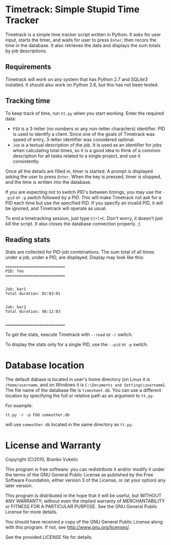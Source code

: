 Timetrack: Simple Stupid Time Tracker
=====================================

Timetrack is a simple time tracker script written in Python. It asks for user
input, starts the timer, and waits for user to press ``Enter``, then recors 
the time in the database. It also retrieves the data and displays the sum
totals by job descriptions.

Requirements
------------

Timetrack will work on any system that has Python 2.7 and SQLite3 installed. It
should also work on Python 2.6, but this has not been tested.

Tracking time
-------------

To keep track of time, run ``tt.py`` when you start working. Enter the required
data:

* ``PID`` is a 3-letter (no numbers or any non-letter characters) identifier.
  PID is used to identify a client. Since one of the goals of Timetrack was
  speed of entry, 3-letter identifier was considered optimal.
* ``Job`` is a textual description of the job. It is used as an identifier for
  jobs when calculating total times, so it is a good idea to think of a common
  description for all tasks related to a single project, and use it
  consistently.

Once all the details are filled in, timer is started. A prompt is displayed 
asking the user to press ``Enter``. When the key is pressed, timer is stopped,
and the time is written into the database.

If you are expecting not to switch PID's between timings, you may use the
``--pid`` or ``-p`` switch followed by a PID. This will make Timetrack not ask
for a PID each time but use the specified PID. If you specify an invalid PID,
it will be ignored, and Timetrack will operate as usual.

To end a timetracking session, just type ``Ctrl+C``. Don't worry, it doesn't
just kill the script. It also closes the database connection properly. ;)

Reading stats
-------------

Stats are collected for PID-job combinations. The sum total of all times under
a job, under a PID, are displayed. Display may look like this:

    ==========================
    PID: foo
    ==========================
    
    
    Job: bar1
    Total duration: 02:03:01
    
    
    Job: bar2
    Total duration: 06:12:03
    
    
    ==========================

To get the stats, execute Timetrack with ``--read`` or ``-r`` switch.

To display the stats only for a single PID, use the ``--pid`` or ``-p`` switch.

Database location
=================

The default dabase is located in user's home directory (on Linux it is
``/home/username``, and on Windows it is ``C:\Documents and Settings\username``). 
The file name of the database file is ``timesheet.db``. You can use a different
location by specifying the full or relative path as an argument to ``tt.py``.

For example:

    tt.py -r -p FOO someother.db

will use ``someother.db`` located in the same directory as ``tt.py``.

License and Warranty
====================
    
Copyright (C)2010, Branko Vukelic

This program is free software: you can redistribute it and/or modify
it under the terms of the GNU General Public License as published by
the Free Software Foundation, either version 3 of the License, or
(at your option) any later version.

This program is distributed in the hope that it will be useful,
but WITHOUT ANY WARRANTY; without even the implied warranty of
MERCHANTABILITY or FITNESS FOR A PARTICULAR PURPOSE.  See the
GNU General Public License for more details.

You should have received a copy of the GNU General Public License
along with this program.  If not, see http://www.gnu.org/licenses/. 

See the provided LICENSE file for details.
